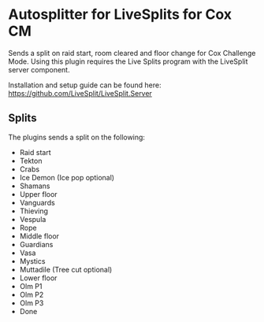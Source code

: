 # Autosplitter for LiveSplits for Cox CM

Sends a split on raid start, room cleared and floor change for Cox Challenge Mode.
Using this plugin requires the Live Splits program with the LiveSplit server component.

Installation and setup guide can be found here: https://github.com/LiveSplit/LiveSplit.Server

## Splits
The plugins sends a split on the following:

- Raid start
- Tekton
- Crabs
- Ice Demon (Ice pop optional)
- Shamans
- Upper floor
- Vanguards
- Thieving
- Vespula
- Rope
- Middle floor
- Guardians
- Vasa
- Mystics
- Muttadile (Tree cut optional)
- Lower floor
- Olm P1
- Olm P2
- Olm P3
- Done
